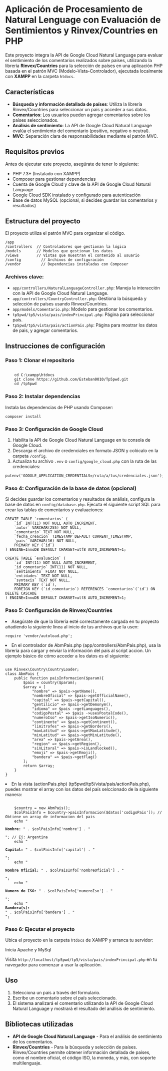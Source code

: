 <h1>Aplicación de Procesamiento de Natural Lenguage con Evaluación de Sentimientos y Rinvex/Countries en PHP</h1>
<p>Este proyecto integra la API de Google Cloud Natural Language para evaluar el sentimiento de los comentarios realizados sobre países, utilizando la librería <strong>Rinvex/Countries</strong> para la selección de países en una aplicación PHP basada en el patrón MVC (Modelo-Vista-Controlador), ejecutada localmente con <strong>XAMPP</strong> en la carpeta <code>htdocs</code>.</p>

<h2>Características</h2>
<ul>
    <li><strong>Búsqueda y información detallada de países</strong>: Utiliza la librería Rinvex/Countries para seleccionar un país y acceder a sus datos.</li>
    <li><strong>Comentarios</strong>: Los usuarios pueden agregar comentarios sobre los países seleccionados.</li>
    <li><strong>Análisis de sentimiento</strong>: La API de Google Cloud Natural Language evalúa el sentimiento del comentario (positivo, negativo o neutral).</li>
    <li><strong>MVC</strong>: Separación clara de responsabilidades mediante el patrón MVC.</li>
</ul>

<h2>Requisitos previos</h2>
<p>Antes de ejecutar este proyecto, asegúrate de tener lo siguiente:</p>
<ul>
    <li>PHP 7.3+ (Instalado con XAMPP)</li>
    <li>Composer para gestionar dependencias</li>
    <li>Cuenta de Google Cloud y clave de la API de Google Cloud Natural Language</li>
    <li>Google Cloud SDK instalado y configurado para autenticación</li>
    <li>Base de datos MySQL (opcional, si decides guardar los comentarios y resultados)</li>
</ul>

<h2>Estructura del proyecto</h2>
<p>El proyecto utiliza el patrón MVC para organizar el código.</p>

<pre><code>/app
/controllers  // Controladores que gestionan la lógica
/models       // Modelos que gestionan los datos
/views        // Vistas que muestran el contenido al usuario
/config         // Archivos de configuración
/vendor         // Dependencias instaladas con Composer
</code></pre>

<h3>Archivos clave:</h3>
<ul>
    <li><code>app/controllers/NaturalLanguageController.php</code>: Maneja la interacción con la API de Google Cloud Natural Language.</li>
    <li><code>app/controllers/CountryController.php</code>: Gestiona la búsqueda y selección de países usando Rinvex/Countries.</li>
    <li><code>app/models/Comentario.php</code>: Modelo para gestionar los comentarios.</li>
    <li><code>tp5pwd/tp5/vista/pais/indexPrincipal.php</code>: Página para seleccionar pais.</li>
    <li><code>tp5pwd/tp5/vista/pais/actionPais.php</code>: Página para mostrar los datos de pais, y agregar comentarios.</li>
</ul>

<h2>Instrucciones de configuración</h2>

<h3>Paso 1: Clonar el repositorio</h3>
<pre><code>
    cd C:\xampp\htdocs
    git clone https://github.com/Esteban0010/Tp5pwd.git
    cd /tp5pwd
</code></pre>

<h3>Paso 2: Instalar dependencias</h3>
<p>Instala las dependencias de PHP usando Composer:</p>
<pre><code>composer install
</code></pre>

<h3>Paso 3: Configuración de Google Cloud</h3>
<ol>
    <li>Habilita la API de Google Cloud Natural Language en tu consola de Google Cloud.</li>
    <li>Descarga el archivo de credenciales en formato JSON y colócalo en la carpeta <code>/config</code>.</li>
    <li>Actualiza tu archivo <code>.env</code> o <code>config/google_cloud.php</code> con la ruta de las credenciales:</li>
</ol>

<pre><code>putenv('GOOGLE_APPLICATION_CREDENTIALS=/ruta/a/tus/credenciales.json');
</code></pre>

<h3>Paso 4: Configuración de la base de datos (opcional)</h3>
<p>Si decides guardar los comentarios y resultados de análisis, configura la base de datos en <code>config/database.php</code>. Ejecuta el siguiente script SQL para crear las tablas de comentarios y evaluaciones:</p>

<pre><code>CREATE TABLE `comentarios` (
    `id` INT(11) NOT NULL AUTO_INCREMENT,                    
    `autor` VARCHAR(255) NOT NULL,                           
    `comentario` TEXT NOT NULL,                              
    `fecha_creacion` TIMESTAMP DEFAULT CURRENT_TIMESTAMP,     
    `pais` VARCHAR(16) NOT NULL,                              
    PRIMARY KEY (`id`)
) ENGINE=InnoDB DEFAULT CHARSET=utf8 AUTO_INCREMENT=1;

CREATE TABLE `evaluacion` (
    `id` INT(11) NOT NULL AUTO_INCREMENT,  
    `id_comentario` INT(11) NOT NULL,      
    `sentimiento` FLOAT NOT NULL,          
    `entidades` TEXT NOT NULL,             
    `syntaxis` TEXT NOT NULL,              
    PRIMARY KEY (`id`),                    
    FOREIGN KEY (`id_comentario`) REFERENCES `comentarios`(`id`) ON DELETE CASCADE  
) ENGINE=InnoDB DEFAULT CHARSET=utf8 AUTO_INCREMENT=1;
</code></pre>

<h3>Paso 5: Configuración de Rinvex/Countries</h3>
<li>Asegúrate de que la librería esté correctamente cargada en tu proyecto añadiendo la siguiente línea al inicio de tus archivos que la usen:</li>
<pre><code>require 'vendor/autoload.php';</code></pre>

<li>En el controlador de AbmPais.php (app/controllers/AbmPais.php</code>), usa la librería para cargar y enviar la información del pais al script accion. Un ejemplo básico de cómo acceder a los datos es el siguiente:</li>
<pre><code>
use Rinvex\Country\CountryLoader; 
class AbmPais {
    public function paisInformacion($param){
        $pais = country($param);    
        $array = [
            "nombre" => $pais->getName(),  
            "nombreOficial" => $pais->getOfficialName(), 
            "capital" => $pais->getCapital(),
            "gentilicio" => $pais->getDemonym(),
            "idioma" => $pais ->getLanguages(),
            "codigoPostal" => $pais ->usesPostalCode(),
            "numeroIso" => $pais->getIsoNumeric(),
            "continente" => $pais->getContinent(),
            "limitrofes" => $pais->getBorders(),
            "maxLatitud" => $pais->getMaxLatitude(),
            "minLatitud" => $pais->getMinLatitude(), 
            "area" => $pais->getArea(),
            "region" => $pais->getRegion(),
            "sinLitoral" => $pais->isLandlocked(),
            "emoji" => $pais->getEmoji(),
            "bandera" => $pais->getFlag()            
        ];        
        return $array;
    }
}
</code></pre>

<li>En la vista (actionPais.php) (tp5pwd/tp5/vista/pais/actionPais.php</code>), puedes mostrar el array con los datos del país selccionado de la siguiente manera:</li>
<pre><code>
    $country = new AbmPais();
    $colPaisInfo = $country->paisInformacion($datos['codigoPais']); // Obtiene un array de informacion del pais
    echo "<p><strong>Nombre: </strong>" . $colPaisInfo['nombre'] . "</p>"; // Ej: Argentina
    echo "<p><strong>Capital: </strong>" . $colPaisInfo['capital'] . "</p>";
    echo "<p><strong>Nombre Oficial: </strong>" . $colPaisInfo['nombreOficial'] . "</p>";
    echo "<p><strong>Numero de ISO: </strong>" . $colPaisInfo['numeroIso'] . "</p>";
    echo "<div><strong>Bandera(s): </strong><div>" . $colPaisInfo['bandera'] . "</div></div>";
</code></pre>

<h3>Paso 6: Ejecutar el proyecto</h3>
<p>Ubica el proyecto en la carpeta <code>htdocs</code> de XAMPP y arranca tu servidor:</p>
<p>Inicia Apache  y MySql</p>
<p>Visita <code>http://localhost/tp5pwd/tp5/vista/pais/indexPrincipal.php</code> en tu navegador para comenzar a usar la aplicación.</p>

<h2>Uso</h2>
<ol>
    <li>Selecciona un país a través del formulario.</li>
    <li>Escribe un comentario sobre el país seleccionado.</li>
    <li>El sistema analizará el comentario utilizando la API de Google Cloud Natural Language y mostrará el resultado del análisis de sentimiento.</li>
</ol>

<h2>Bibliotecas utilizadas</h2>
<ul>
    <li><strong>API de Google Cloud Natural Language</strong> - Para el análisis de sentimiento de los comentarios.</li>
    <li><strong>Rinvex/Countries</strong> - Para la búsqueda y selección de países. Rinvex/Countries permite obtener información detallada de países, como el nombre oficial, el código ISO, la moneda, y más, con soporte multilenguaje.</li>
</ul>


